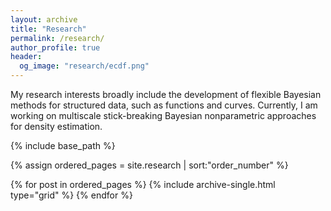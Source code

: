 ```yaml
---
layout: archive
title: "Research"
permalink: /research/
author_profile: true
header:
  og_image: "research/ecdf.png"
---
```


My research interests broadly include the development of flexible Bayesian methods for structured data, such as functions and curves.
Currently, I am working on multiscale stick-breaking Bayesian nonparametric approaches for density estimation.

<nbsp>

{% include base_path %}

{% assign ordered_pages = site.research | sort:"order_number" %}

{% for post in ordered_pages %}
  {% include archive-single.html type="grid" %}
{% endfor %}
